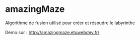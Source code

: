 amazingMaze
===========
Algorithme de fusion utilisé pour créer et résoudre le labyrinthe

Démo sur : http://amazingmaze.etuwebdev.fr/
